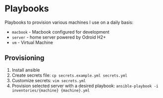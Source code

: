 # Playbooks

Playbooks to provision various machines I use on a daily basis:

- `macbook` - Macbook configured for development
- `server` - home server powered by Odroid H2+
- `vm` - Virtual Machine

## Provisioning

1. Install ansible
2. Create secrets file: `cp secrets.example.yml secrets.yml`
3. Customize secrets: `vim secrets.yml`
4. Provision selected server with a desired playbook: `ansible-playbook -i inventories/{machine} {machine}.yml`
